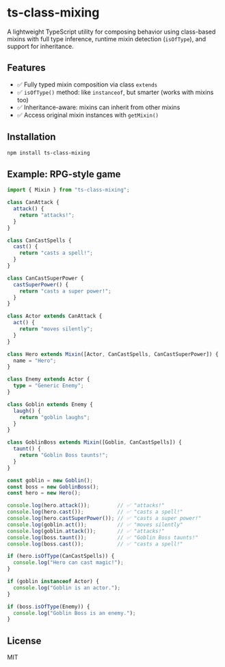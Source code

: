 # ts-class-mixing

A lightweight TypeScript utility for composing behavior using class-based mixins with full type inference, runtime mixin detection (`isOfType`), and support for inheritance.

## Features

- ✅ Fully typed mixin composition via class `extends`
- ✅ `isOfType()` method: like `instanceof`, but smarter (works with mixins too)
- ✅ Inheritance-aware: mixins can inherit from other mixins
- ✅ Access original mixin instances with `getMixin()`

## Installation

```bash
npm install ts-class-mixing
```

## Example: RPG-style game

```ts
import { Mixin } from "ts-class-mixing";

class CanAttack {
  attack() {
    return "attacks!";
  }
}

class CanCastSpells {
  cast() {
    return "casts a spell!";
  }
}

class CanCastSuperPower {
  castSuperPower() {
    return "casts a super power!";
  }
}

class Actor extends CanAttack {
  act() {
    return "moves silently";
  }
}

class Hero extends Mixin([Actor, CanCastSpells, CanCastSuperPower]) {
  name = "Hero";
}

class Enemy extends Actor {
  type = "Generic Enemy";
}

class Goblin extends Enemy {
  laugh() {
    return "goblin laughs";
  }
}

class GoblinBoss extends Mixin([Goblin, CanCastSpells]) {
  taunt() {
    return "Goblin Boss taunts!";
  }
}

const goblin = new Goblin();
const boss = new GoblinBoss();
const hero = new Hero();

console.log(hero.attack());         // ✅ "attacks!"
console.log(hero.cast());           // ✅ "casts a spell!"
console.log(hero.castSuperPower()); // ✅ "casts a super power!"
console.log(goblin.act());          // ✅ "moves silently"
console.log(goblin.attack());       // ✅ "attacks!"
console.log(boss.taunt());          // ✅ "Goblin Boss taunts!"
console.log(boss.cast());           // ✅ "casts a spell!"

if (hero.isOfType(CanCastSpells)) {
  console.log("Hero can cast magic!");
}

if (goblin instanceof Actor) {
  console.log("Goblin is an actor.");
}

if (boss.isOfType(Enemy)) {
  console.log("Goblin Boss is an enemy.");
}
```

## License

MIT
